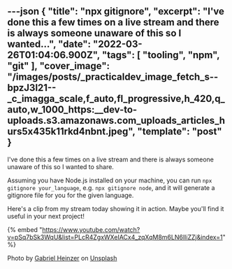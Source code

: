---json
{
  "title": "npx gitignore",
  "excerpt": "I've done this a few times on a live stream and there is always someone unaware of this so I wanted...",
  "date": "2022-03-26T01:04:06.900Z",
  "tags": [
    "tooling",
    "npm",
    "git"
  ],
  "cover_image": "/images/posts/_practicaldev_image_fetch_s--bpzJ3l21--_c_imagga_scale,f_auto,fl_progressive,h_420,q_auto,w_1000_https:__dev-to-uploads.s3.amazonaws.com_uploads_articles_hurs5x435k11rkd4nbnt.jpeg",
  "template": "post"
}
---
I've done this a few times on a live stream and there is always someone unaware of this so I wanted to share.

Assuming you have Node.js installed on your machine, you can run `npx gitignore your_language`, e.g. `npx gitignore node`, and it will generate a gitignore file for you for the given language.

Here's a clip from my stream today showing it in action. Maybe you'll find it useful in your next project!

{% embed "https://www.youtube.com/watch?v=pSq7bSk3WqU&list=PLcR4ZgxWXeIACx4_zqXqM8m6LN6lIiZZj&index=1" %}

Photo by <a href="https://unsplash.com/@6heinz3r?utm_source=unsplash&utm_medium=referral&utm_content=creditCopyText">Gabriel Heinzer</a> on <a href="https://unsplash.com/s/photos/git?utm_source=unsplash&utm_medium=referral&utm_content=creditCopyText">Unsplash</a>
